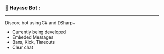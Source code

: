### 🔨 Hayase Bot :
---
Discord bot using C# and DSharp+
- Currently being developed
- Embeded Messages
- Bans, Kick, Timeouts
- Clear chat
